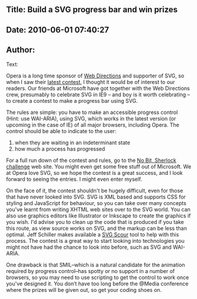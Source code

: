 Title: Build a SVG progress bar and win prizes
----
Date: 2010-06-01 07:40:27
----
Author: 
----
Text:

<p>Opera is a long time sponsor of <a href="http://atmedia.webdirections.org/">Web Directions</a> and supporter of SVG, so when I saw their <a href="http://nobitsherlock.com/">latest contest</a>, I thought it would be of interest to our readers. Our friends at Microsoft have got together with the Web Directions crew, presumably to celebrate SVG in IE9 – and boy is it worth celebrating – to create a contest to make a progress bar using SVG.</p> 

<p>The rules are simple: you have to make an accessible progress control (Hint: use WAI-ARIA), using SVG, which works in the latest version (or upcoming in the case of IE) of all major browsers, including Opera. The control should be able to indicate to the user:</p>

<ol>
    <li>when they are waiting in an indeterminant state</li>
    <li>how much a process has progressed</li>
</ol>

<p>For a full run down of the contest and rules, go to the <a href="http://nobitsherlock.com/">No Bit, Sherlock challenge</a> web site. You might even get some free stuff out of Microsoft. We at Opera love SVG, so we hope the contest is a great success, and I look forward to seeing the entries. I might even enter myself.</p>

<p>On the face of it, the contest shouldn&#39;t be hugely difficult, even for those that have never looked into SVG. SVG is XML based and supports CSS for styling and JavaScript for behaviour, so you can take over many concepts you&#39;ve learnt from writing XHTML web sites over to the SVG world. You can also use graphics editors like Illustrator or Inkscape to create the graphics if you wish. I&#39;d advise you to clean up the code that is produced if you take this route, as view source works on SVG, and the markup can be less than optimal. Jeff Schiller makes available a <a href="http://www.codedread.com/scour/">SVG Scour</a> tool to help with this process. The contest is a great way to start looking into technologies you might not have had the chance to look into before, such as SVG and WAI-ARIA.</p>

<p> One drawback is that SMIL–which is a natural candidate for the animation required by  progress control–has spotty or no support in a number of browsers, so you may need to use scripting to get the control to work once you&#39;ve designed it. You don’t have too long before the @Media conference where the prizes will be given out, so get your coding shoes on.</p>



